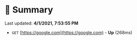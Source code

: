 # 📖 Summary
Last updated: **4/1/2021, 7:53:55 PM**

- `GET` [https://google.com](https://google.com) - **Up** (268ms)
